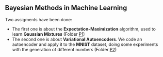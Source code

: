 Bayesian Methods in Machine Learning
---

Two assigments have been done:

- The first one is about the **Expectation-Maximization** algorithm, used to learn **Gaussian Mixtures** (Folder [P1](https://github.com/fjsaezm/mcd-bayes/tree/main/P1))
- The second one is about **Variational Autoencoders**. We code an autoencoder and apply it to the **MNIST** dataset, doing some experiments with the generation of different numbers (Folder [P2](https://github.com/fjsaezm/mcd-bayes/tree/main/P2))
